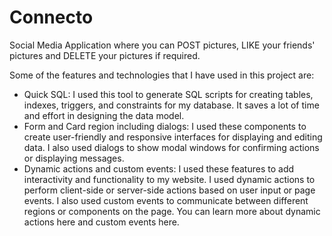 # Connecto
Social Media Application where you can POST pictures, LIKE your friends' pictures and DELETE your pictures if required.

Some of the features and technologies that I have used in this project are:

- Quick SQL: I used this tool to generate SQL scripts for creating tables, indexes, triggers, and constraints for my database. It saves a lot of time and effort in designing the data model.
- Form and Card region including dialogs: I used these components to create user-friendly and responsive interfaces for displaying and editing data. I also used dialogs to show modal windows for confirming actions or displaying messages.
- Dynamic actions and custom events: I used these features to add interactivity and functionality to my website. I used dynamic actions to perform client-side or server-side actions based on user input or page events. I also used custom events to communicate between different regions or components on the page. You can learn more about dynamic actions here and custom events here.
